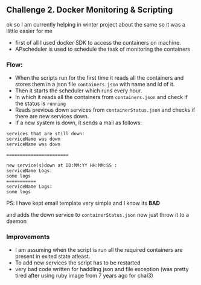 ## Challenge 2. Docker Monitoring & Scripting

ok so I am currently helping in winter project about the same so it was a llittle easier for me

- first of all I used docker SDK to access the containers on machine.
- APscheduler is used to schedule the task of monitoring the containers

### Flow:

- When the scripts run for the first time it reads all the containers and stores them in a json file `containers.json` with name and id of it.
- Then it starts the scheduler which runs every hour.
- In which it reads all the containers from `containers.json` and check if the status is `running`
- Reads previous down services from `containerStatus.json` and checks if there are new services down.
- If a new system is down, it sends a mail as follows:

```
services that are still down:
serviceName was down
serviceName was down

=======================

new service(s)down at DD:MM:YY HH:MM:SS :
serviceName Logs:
some logs
===========
serviceName Logs:
some logs

```

PS: I have kept email template very simple and I know its **BAD**

and adds the down service to `containerStatus.json` now just throw it to a daemon

### Improvements

- I am assuming when the script is run all the required containers are present in exited state atleast.
- To add new services the script has to be restarted
- very bad code written for haddling json and file exception
  (was pretty tired after using ruby image from 7 years ago for chal3)
